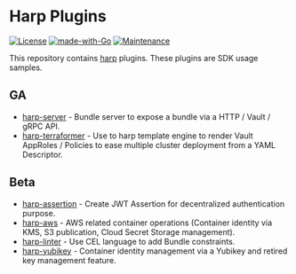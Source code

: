 # Harp Plugins

[![License](https://img.shields.io/badge/License-Apache%202.0-blue.svg)](https://opensource.org/licenses/Apache-2.0)
[![made-with-Go](https://img.shields.io/badge/Made%20with-Go-1f425f.svg)](http://golang.org)
[![Maintenance](https://img.shields.io/badge/Maintained%3F-yes-green.svg)](https://github.com/elastic/harp-plugins/graphs/commit-activity)

This repository contains [harp](https://github.com/elastic/harp) plugins. These
plugins are SDK usage samples.

## GA

* [harp-server](https://github.com/elastic/harp-plugins/tree/main/cmd/harp-server) - Bundle server to expose a bundle via a HTTP / Vault / gRPC API.
* [harp-terraformer](https://github.com/elastic/harp-plugins/tree/main/cmd/harp-terraformer) - Use to harp template engine to render Vault AppRoles / Policies to ease multiple cluster deployment from a YAML Descriptor.

## Beta

* [harp-assertion](https://github.com/elastic/harp-plugins/tree/main/cmd/harp-assertion) - Create JWT Assertion for decentralized authentication purpose.
* [harp-aws](https://github.com/elastic/harp-plugins/tree/main/cmd/harp-aws) - AWS related container operations (Container identity via KMS, S3 publication, Cloud Secret Storage management).
* [harp-linter](https://github.com/elastic/harp-plugins/tree/main/cmd/harp-linter) - Use CEL language to add Bundle constraints.
* [harp-yubikey](https://github.com/elastic/harp-plugins/tree/main/cmd/harp-yubikey) - Container identity management via a Yubikey and retired key management feature.

